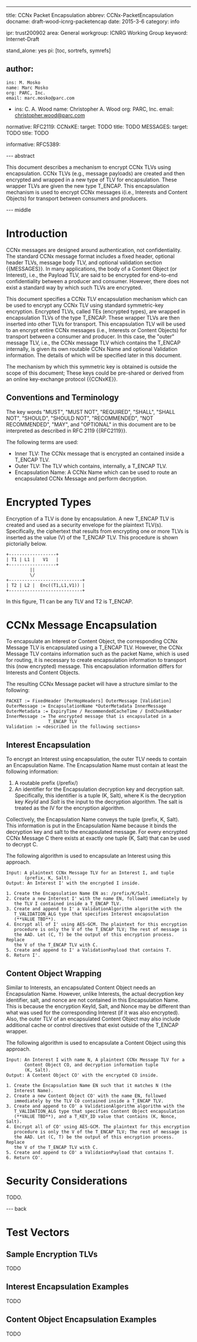 ---
title: CCNx Packet Encapsulation
abbrev: CCNx-PacketEncapsulation
docname: draft-wood-icnrg-packetencap
date: 2015-3-6
category: info

ipr: trust200902
area: General
workgroup: ICNRG Working Group
keyword: Internet-Draft

stand_alone: yes
pi: [toc, sortrefs, symrefs]

author:
 -
    ins: M. Mosko
    name: Marc Mosko
    org: PARC, Inc.
    email: marc.mosko@parc.com
 -
    ins: C. A. Wood
    name: Christopher A. Wood
    org: PARC, Inc.
    email: christopher.wood@parc.com

normative:
    RFC2119:
    CCNxKE:
        target: TODO
        title: TODO
    MESSAGES:
        target: TODO
        title: TODO

informative:
    RFC5389:

--- abstract

This document describes a mechanism to encrypt CCNx TLVs using encapsulation.
CCNx TLVs (e.g., message payloads) are created and then encrypted
and wrapped in a new type of TLV for encapsulation. These wrapper TLVs are
given the new type T_ENCAP. This encapsulation mechanism is used to encrypt
CCNx messages i(i.e., Interests and Content Objects) for transport between
consumers and producers.

--- middle

# Introduction

CCNx messages are designed around authentication, not confidentiality. The
standard CCNx message format includes a fixed header, optional header TLVs,
message body TLV, and optional validation section {{MESSAGES}}. In many applications,
the body of a Content Object (or Interest), i.e., the Payload TLV, are said to be
encrypted for end-to-end confidentiality between a producer and consumer.
However, there does not exist a standard way by which such TLVs are encrypted.

This document specifies a CCNx TLV encapsulation mechanism which can be used
to encrypt any CCNx TLV using standard symmetric-key encryption. Encrypted TLVs,
called TEs (encrypted types), are wrapped in encapsulation TLVs of the type T_ENCAP. These
wrapper TLVs are then inserted into other TLVs for transport. This encapsulation
TLV will be used to an encrypt entire CCNx messages (i.e., Interests or Content Objects)
for transport between a consumer and producer. In this case, the "outer" message TLV, i.e.,
the CCNx message TLV which contains the T_ENCAP internally, is given its own routable CCNx
Name and optional Validation information. The details of which will be specified later in
this document.

The mechanism by which this symmetric key is obtained is outside the scope of
this document; These keys could be pre-shared or derived from an online key-exchange
protocol {{CCNxKE}}.

##  Conventions and Terminology

The key words "MUST", "MUST NOT", "REQUIRED", "SHALL", "SHALL NOT", "SHOULD",
"SHOULD NOT", "RECOMMENDED", "NOT RECOMMENDED", "MAY", and "OPTIONAL" in this
document are to be interpreted as described in RFC 2119 {{RFC2119}}.

The following terms are used:

- Inner TLV: The CCNx message that is encrypted an contained inside a T_ENCAP TLV.
- Outer TLV: The TLV which contains, internally, a T_ENCAP TLV.
- Encapsulation Name: A CCNx Name which can be used to route an encapsulated
CCNx Message and perform decryption.

# Encrypted Types

Encryption of a TLV is done by encapsulation. A new T_ENCAP TLV is created and
used as a security envelope for the plaintext TLV(s). Specifically, the ciphertext
that results from encrypting one or more TLVs is inserted as the value (V) of
the T_ENCAP TLV. This procedure is shown pictorially below.

~~~
+------------------+
| T1 | L1 |   V1   |
+------------------+
         ||
         \/
+----------------------------+
| T2 | L2 |  Enc((T1,L1,V1)) |
+----------------------------+
~~~

In this figure, T1 can be any TLV and T2 is T_ENCAP.

<!-- wrap the value of a plaintext TLV in a new TLV container of type T_ENCAP.  -->

# CCNx Message Encapsulation

To encapsulate an Interest or Content Object, the corresponding CCNx Message TLV
is encapsulated using a T_ENCAP TLV. However, the CCNx Message TLV contains
information such as the packet Name, which is used for routing, it is necessary
to create encapsulation information to transport this (now encrypted) message.
This encapsulation information differs for Interests and Content Objects.

The resulting CCNx Message packet will have a structure similar to the following:

~~~
PACKET := FixedHeader [PerHopHeaders] OuterMessage [Validation]
OuterMessage := EncapsulationName *OuterMetadata InnerMessage
OuterMetadata := ExpiryTime / RecommendedCacheTime / EndChunkNumber
InnerMessage := The encrypted message that is encapsulated in a
                T_ENCAP TLV
Validation := <described in the following sections>
~~~

<!--
TODO: REWRITE ENCRYPTION ALGORITHMS TO STATE THAT AAD INCLUDES EVERYTHING EXCEPT VALIDATIONPAYLOAD.
-->

## Interest Encapsulation

To encrypt an Interest using encapsulation, the outer TLV needs to contain an
Encapsulation Name. The Encapsulation Name must contain at least the following
information:

1. A routable prefix (/prefix/)
2. An identifier for the Encapsulation decryption key and decryption salt.
Specifically, this identifier is a tuple (K, Salt), where K is the decryption key
*KeyId* and *Salt* is the input to the decryption algorithm. The salt is treated
as the IV for the encryption algorithm.

Collectively, the Encapsulation Name conveys the tuple (prefix, K, Salt).
This information is put in the Encapsulation Name because it binds the
decryption key and salt to the encapsulated message. For every encrypted
CCNx Message C there exists at exactly one tuple (K, Salt) that can be used
to decrypt C.

The following algorithm is used to encapsulate an Interest using this approach.

~~~
Input: A plaintext CCNx Message TLV for an Interest I, and tuple
       (prefix, K, Salt).
Output: An Interest I' with the encrypted I inside.

1. Create the Encapsulation Name EN as: /prefix/K/Salt.
2. Create a new Interest I' with the name EN, followed immediately by
   the TLV I contained inside a T_ENCAP TLV.
3. Create and append to I' a ValidationAlgorithm algorithm with the
   T_VALIDATION_ALG type that specifies Interest encapsulation
   (**VALUE TBD**).
4. Encrypt all of I' using AES-GCM. The plaintext for this encryption
   procedure is only the V of the T_ENCAP TLV; The rest of message is
   the AAD. Let (C, T) be the output of this encryption process. Replace
   the V of the T_ENCAP TLV with C.
5. Create and append to I' a ValidationPayload that contains T.
6. Return I'.
~~~

<!--
Interest
Create a T_ENCAP packet
Encapsulation Name
    /routable/prefix/keyid/nonce
    The keyid identifies a (key, salt) pair as before
    The (salt, nonce) makes up the GCM-AES IV
Create an Interest and put it in an encrypted container (TE) after the Name
Add a ValidationAlg and ValidationPayload.  The ValidationAlg identifies that this scheme is being used and is 0-bytes of value.
-->

## Content Object Wrapping

Similar to Interests, an encapsulated Content Object needs an Encapsulation Name.
However, unlike Interests, the actual decryption key identifier, salt, and nonce
are not contained in this Encapsulation Name. This is because the encryption
KeyId, Salt, and Nonce may be different than what was used for the corresponding
Interest (if it was also encrypted). Also, the outer TLV of an encapsulated Content
Object may also include additional cache or control directives that exist outside
of the T_ENCAP wrapper.

The following algorithm is used to encapsulate a Content Object using this approach.

~~~
Input: An Interest I with name N, A plaintext CCNx Message TLV for a
       Content Object CO, and decryption information tuple
       (K, Salt).
Output: A Content Object CO' with the encrypted CO inside.

1. Create the Encapsulation Name EN such that it matches N (the
   Interest Name).
2. Create a new Content Object CO' with the name EN, followed
   immediately by the TLV CO contained inside a T_ENCAP TLV.
3. Create and append to CO' a ValidationAlgorithm algorithm with the
   T_VALIDATION_ALG type that specifies Content Object encapsulation
   (**VALUE TBD**), and a T_KEY_ID value that contains (K, Nonce, Salt).
4. Encrypt all of CO' using AES-GCM. The plaintext for this encryption
   procedure is only the V of the T_ENCAP TLV; The rest of message is
   the AAD. Let (C, T) be the output of this encryption process. Replace
   the V of the T_ENCAP TLV with C.
5. Create and append to CO' a ValidationPayload that contains T.
6. Return CO'.
~~~

<!--
Content Object
Create a T_ENCAP
Encapsulation Name: matches Interest name
Put the response ContentObject in a TE (likely different number than the Interest).
Add a ValidationAlg with (KeyId, Nonce) used by the TE and ValidationPayload with the auth tag.
This ValidationAlg indicates that the KeyId/Nonce in the Name is not what is being used (unless they are equal).
One may put plaintext cache control directives (or other TLVs) in the T_ENCAP outside the encryption envelope.
-->

# Security Considerations

TODO.

--- back

# Test Vectors

## Sample Encryption TLVs

TODO

## Interest Encapsulation Examples

TODO

## Content Object Encapsulation Examples

TODO
